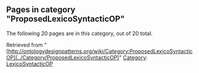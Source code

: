 ## Pages in category "ProposedLexicoSyntacticOP"


The following 20 pages are in this category, out of 20 total.




Retrieved from "[http://ontologydesignpatterns.org/wiki/Category:ProposedLexicoSyntacticOP](../Category/ProposedLexicoSyntacticOP)"
 [Category](http://ontologydesignpatterns.org/wiki/Special:Categories "Special:Categories"): [LexicoSyntacticOP](../Category/LexicoSyntacticOP "Category:LexicoSyntacticOP")